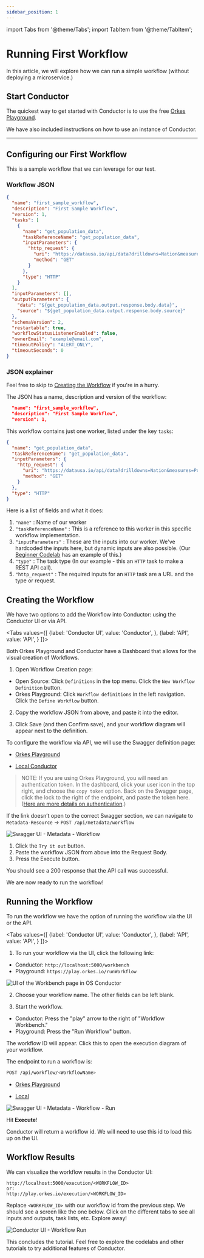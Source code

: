 ```yaml
---
sidebar_position: 1
---
```

import Tabs from '@theme/Tabs';
import TabItem from '@theme/TabItem';

# Running First Workflow

In this article, we will explore how we can run a simple workflow (without deploying a microservice.)


## Start Conductor

The quickest way to get started with Conductor is to use the free [Orkes Playground](https://play.orkes.io). 

We have also included instructions on how to use an instance of Conductor.

---

## Configuring our First Workflow

This is a sample workflow that we can leverage for our test.

### Workflow JSON
```json
{
  "name": "first_sample_workflow",
  "description": "First Sample Workflow",
  "version": 1,
  "tasks": [
    {
      "name": "get_population_data",
      "taskReferenceName": "get_population_data",
      "inputParameters": {
        "http_request": {
          "uri": "https://datausa.io/api/data?drilldowns=Nation&measures=Population",
          "method": "GET"
        }
      },
      "type": "HTTP"
    }
  ],
  "inputParameters": [],
  "outputParameters": {
    "data": "${get_population_data.output.response.body.data}",
    "source": "${get_population_data.output.response.body.source}"
  },
  "schemaVersion": 2,
  "restartable": true,
  "workflowStatusListenerEnabled": false,
  "ownerEmail": "example@email.com",
  "timeoutPolicy": "ALERT_ONLY",
  "timeoutSeconds": 0
}
```

### JSON explainer
Feel free to skip to [Creating the Workflow](#creating-the-workflow) if you're in a hurry.

The JSON has a name, description and version of the workflow:

```json
  "name": "first_sample_workflow",
  "description": "First Sample Workflow",
  "version": 1,
```

This workflow contains just one worker, listed under the key `tasks`:
```json
{
  "name": "get_population_data",
  "taskReferenceName": "get_population_data",
  "inputParameters": {
    "http_request": {
      "uri": "https://datausa.io/api/data?drilldowns=Nation&measures=Population",
      "method": "GET"
    }
  },
  "type": "HTTP"
}
```

Here is a list of fields and what it does:

1. `"name"` : Name of our worker
2. `"taskReferenceName"` : This is a reference to this worker in this specific workflow implementation. 
3. `"inputParameters"` : These are the inputs into our worker. We've hardcoded the inputs here, but dynamic inputs are also possible. (Our [Beginner Codelab](/content/docs/codelab/beginner#creating-workflow-definition) has an example of this.)
4. `"type"` : The task type (In our example - this an `HTTP` task to make a REST API call).
5. `"http_request"` : The required inputs for an `HTTP` task are a URL and the type or request.


## Creating the Workflow

We have two options to add the Workflow into Conductor: using the Conductor UI or via API.


<Tabs values={[
        {label: 'Conductor UI', value: 'Conductor', },
        {label: 'API', value: 'API', }
    ]}>
  
  <TabItem value="Conductor">

Both Orkes Playground and Conductor have a Dashboard that allows for the visual creation of Workflows.

1. Open Workflow Creation page:
* Open Source: Click `Definitions` in the top menu. Click the `New Workflow Definition` button.
* Orkes Playground: Click `Workflow definitions` in the left navigation. Click the `Define Workflow` button.

2.  Copy the workflow JSON from above, and paste it into the editor. 

3. Click Save (and then Confirm save), and your workflow diagram will appear next to the definition.

</TabItem>
<TabItem value="API">
To configure the workflow via API, we will use the Swagger definition page:

* [Orkes Playground](https://play.orkes.io/swagger-ui/index.html?configUrl=/api-docs/swagger-config#/metadata-resource/create)

* [Local Conductor](http://localhost:8080/swagger-ui/index.html?configUrl=/api-docs/swagger-config#/metadata-resource/create)

>NOTE: If you are using Orkes Playground, you will need an authentication token.  In the dashboard, click your user icon in the top right, and choose the `copy token` option.  Back on the Swagger page, click the lock to the right of the endpoint, and paste the token here. ([Here are more details on authentication](/content/docs/getting-started/concepts/access-control-applications#prototyping).)

If the link doesn’t open to the correct Swagger section, we can navigate to `Metadata-Resource` -> `POST /api/metadata/workflow`

![Swagger UI - Metadata - Workflow](/img/tutorial/metadataWorkflowPost.png)


1. Click the `Try it out` button.
2. Paste the workflow JSON from above into the Request Body.
3. Press the Execute button. 

You should see a 200 response that the API call was successful.

</TabItem>
</Tabs>

We are now ready to run the workflow!


## Running the Workflow

To run the workflow we have the option of running the workflow via the UI or the API. 

<Tabs values={[
        {label: 'Conductor UI', value: 'Conductor', },
        {label: 'API', value: 'API', }
    ]}>
  
<TabItem value="Conductor">

1. To run your workflow via the UI, click the following link:

* Conductor: `http://localhost:5000/workbench`
* Playground: `https://play.orkes.io/runWorkflow`

![UI of the Workbench page in OS Conductor](/img/workbench.jpg)

2. Choose your workflow name. The other fields can be left blank.  

3. Start the workflow. 
* Conductor: Press the "play" arrow to the right of "Workflow Workbench."
* Playground: Press the "Run Workflow" button.

The workflow ID will appear. Click this to open the execution diagram of your workflow.

</TabItem>
<TabItem value="API">

The endpoint to run a workflow is: 

```bash
POST /api/workflow/<WorkflowName>

```

* [Orkes Playground](https://play.orkes.io/swagger-ui/index.html?configUrl=/api-docs/swagger-config#/workflow-resource/startWorkflow_1)

* [Local](http://localhost:8080/swagger-ui/index.html?configUrl=/api-docs/swagger-config#/workflow-resource/startWorkflow_1)

![Swagger UI - Metadata - Workflow - Run](/img/tutorial/metadataWorkflowRun.png)

Hit **Execute**!

Conductor will return a workflow id. We will need to use this id to load this up on the UI.

</TabItem>
</Tabs>


## Workflow Results


We can visualize the workflow results in the Conductor UI:
```
http://localhost:5000/execution/<WORKFLOW_ID>
or:
http://play.orkes.io/execution/<WORKFLOW_ID>
```

Replace `<WORKFLOW_ID>` with our workflow id from the previous step. We should see a screen like the one below. Click on the different tabs to see all inputs and outputs, task lists, etc. Explore away!

![Conductor UI - Workflow Run](/img/tutorial/workflowLoaded.png)



This concludes the tutorial. Feel free to explore the codelabs and other tutorials to try additional features of Conductor.
